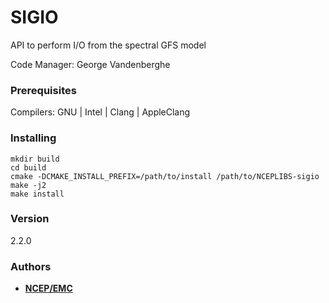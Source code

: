 # SIGIO

API to perform I/O from the spectral GFS model

Code Manager: George Vandenberghe


### Prerequisites

Compilers: GNU | Intel | Clang | AppleClang 


### Installing

```
mkdir build
cd build
cmake -DCMAKE_INSTALL_PREFIX=/path/to/install /path/to/NCEPLIBS-sigio
make -j2
make install
```


### Version
2.2.0


### Authors

* **[NCEP/EMC](NCEP.List.EMC.nceplibs.Developers@noaa.gov)**
